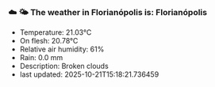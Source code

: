 ### ☁️ 🌤️  The weather in Florianópolis is: Florianópolis

- Temperature: 21.03°C
- On flesh: 20.78°C
- Relative air humidity: 61%
- Rain: 0.0 mm
- Description: Broken clouds
- last updated: 2025-10-21T15:18:21.736459
